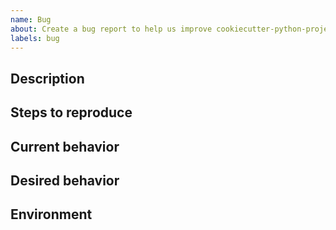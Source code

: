 ```yaml
---
name: Bug
about: Create a bug report to help us improve cookiecutter-python-project
labels: bug
---
```


## Description
<!-- A clear and concise description of what the bug is. -->

## Steps to reproduce
<!-- Steps to reproduce the behavior:
1. Run ...
2. ...
3. ... -->

## Current behavior
<!-- What happens actually so you think this is a bug. -->

## Desired behavior
<!--
A clear and concise description of what you expected to happen.

**Screenshots**
If applicable, add screenshots to help explain your problem.
-->

## Environment
<!--
make version

# or

python -c "import cookiecutter_python_project.version; print(cookiecutter_python_project.version.version_info())"
-->
